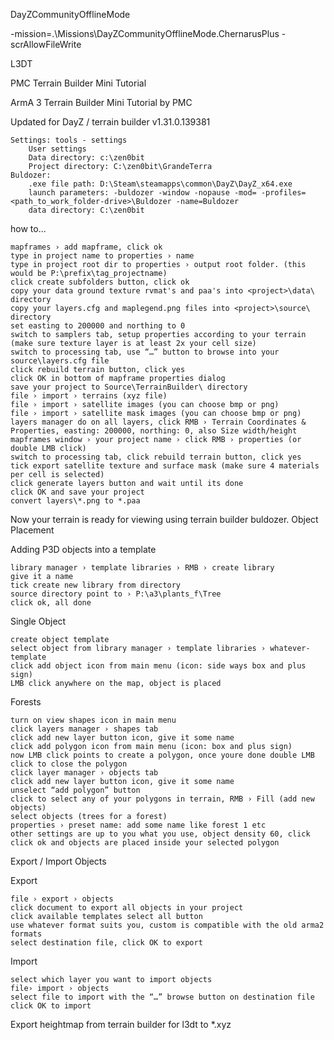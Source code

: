DayZCommunityOfflineMode

-mission=.\Missions\DayZCommunityOfflineMode.ChernarusPlus -scrAllowFileWrite

L3DT



PMC Terrain Builder Mini Tutorial

ArmA 3 Terrain Builder Mini Tutorial by PMC

Updated for DayZ / terrain builder v1.31.0.139381

	Settings: tools - settings
		User settings
		Data directory: c:\zen0bit
		Project directory: C:\zen0bit\GrandeTerra
	Buldozer:
		.exe file path: D:\Steam\steamapps\common\DayZ\DayZ_x64.exe
		launch parameters: -buldozer -window -nopause -mod= -profiles=<path_to_work_folder-drive>\Buldozer -name=Buldozer
		data directory: C:\zen0bit
		
how to...

    mapframes › add mapframe, click ok
    type in project name to properties › name
    type in project root dir to properties › output root folder. (this would be P:\prefix\tag_projectname)
    click create subfolders button, click ok
    copy your data ground texture rvmat's and paa's into <project>\data\ directory
    copy your layers.cfg and maplegend.png files into <project>\source\ directory
    set easting to 200000 and northing to 0
    switch to samplers tab, setup properties according to your terrain (make sure texture layer is at least 2x your cell size)
    switch to processing tab, use “…” button to browse into your source\layers.cfg file
    click rebuild terrain button, click yes
    click OK in bottom of mapframe properties dialog
    save your project to Source\TerrainBuilder\ directory
    file › import › terrains (xyz file)
    file › import › satellite images (you can choose bmp or png)
    file › import › satellite mask images (you can choose bmp or png)
    layers manager do on all layers, click RMB › Terrain Coordinates & Properties, easting: 200000, northing: 0, also Size width/height
    mapframes window › your project name › click RMB › properties (or double LMB click)
    switch to processing tab, click rebuild terrain button, click yes
    tick export satellite texture and surface mask (make sure 4 materials per cell is selected)
    click generate layers button and wait until its done
    click OK and save your project
    convert layers\*.png to *.paa

Now your terrain is ready for viewing using terrain builder buldozer.
Object Placement

Adding P3D objects into a template

    library manager › template libraries › RMB › create library
    give it a name
    tick create new library from directory
    source directory point to › P:\a3\plants_f\Tree
    click ok, all done

Single Object

    create object template
    select object from library manager › template libraries › whatever-template
    click add object icon from main menu (icon: side ways box and plus sign)
    LMB click anywhere on the map, object is placed

Forests

    turn on view shapes icon in main menu
    click layers manager › shapes tab
    click add new layer button icon, give it some name
    click add polygon icon from main menu (icon: box and plus sign)
    now LMB click points to create a polygon, once youre done double LMB click to close the polygon
    click layer manager › objects tab
    click add new layer button icon, give it some name
    unselect “add polygon” button
    click to select any of your polygons in terrain, RMB › Fill (add new objects)
    select objects (trees for a forest)
    properties › preset name: add some name like forest 1 etc
    other settings are up to you what you use, object density 60, click
    click ok and objects are placed inside your selected polygon

Export / Import Objects

Export

    file › export › objects
    click document to export all objects in your project
    click available templates select all button
    use whatever format suits you, custom is compatible with the old arma2 formats
    select destination file, click OK to export

Import

    select which layer you want to import objects
    file› import › objects
    select file to import with the “…” browse button on destination file
    click OK to import

Export heightmap from terrain builder for l3dt
to *.xyz